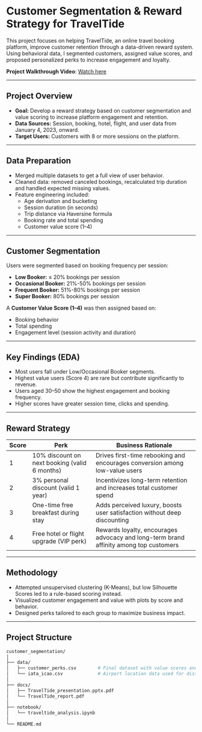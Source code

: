 # Customer Segmentation & Reward Strategy for TravelTide

This project focuses on helping TravelTide, an online travel booking platform, improve customer retention
through a data-driven reward system. Using behavioral data, I segmented customers, assigned value scores, 
and proposed personalized perks to increase engagement and loyalty.

**Project Walkthrough Video**: [Watch here]()

---

##  Project Overview

- **Goal:** Develop a reward strategy based on customer segmentation and value scoring to increase platform engagement and retention.
- **Data Sources:** Session, booking, hotel, flight, and user data from January 4, 2023, onward.
- **Target Users:** Customers with 8 or more sessions on the platform.

---

## Data Preparation

- Merged multiple datasets to get a full view of user behavior.
- Cleaned data: removed canceled bookings, recalculated trip duration and handled expected missing values.
- Feature engineering included:
  - Age derivation and bucketing
  - Session duration (in seconds)
  - Trip distance via Haversine formula
  - Booking rate and total spending
  - Customer value score (1–4)

---

## Customer Segmentation

Users were segmented based on booking frequency per session:
- **Low Booker:** ≤ 20% bookings per session
- **Occasional Booker:**  21%-50% bookings per session
- **Frequent Booker:**  51%-80% bookings per session
- **Super Booker:**   80% bookings per session

A **Customer Value Score (1–4)** was then assigned based on:
- Booking behavior
- Total spending
- Engagement level (session activity and duration)

---

## Key Findings (EDA)

- Most users fall under Low/Occasional Booker segments.
- Highest value users (Score 4) are rare but contribute significantly to revenue.
- Users aged 30–50 show the highest engagement and booking frequency.
- Higher scores have greater session time, clicks and spending.

---

##  Reward Strategy

| **Score** | **Perk**                                                | **Business Rationale**                                                                 |
|-----------|----------------------------------------------------------|------------------------------------------------------------------------------------------|
| 1         | 10% discount on next booking (valid 6 months)            | Drives first-time rebooking and encourages conversion among low-value users             |
| 2         | 3% personal discount (valid 1 year)                      | Incentivizes long-term retention and increases total customer spend                     |
| 3         | One-time free breakfast during stay                      | Adds perceived luxury, boosts user satisfaction without deep discounting                |
| 4         | Free hotel or flight upgrade (VIP perk)                  | Rewards loyalty, encourages advocacy and long-term brand affinity among top customers   |

---

##  Methodology

- Attempted unsupervised clustering (K-Means), but low Silhouette Scores led to a rule-based scoring instead.
- Visualized customer engagement and value with plots by score and behavior.
- Designed perks tailored to each group to maximize business impact.

---

##  Project Structure

```bash
customer_segmentation/
│
├── data/
│   ├── customer_perks.csv        # Final dataset with value scores and assigned perks
│   └── iata_icao.csv             # Airport location data used for distance calculation
│
├── docs/
│   ├── TravelTide_presentation.pptx.pdf       
│   └── TravelTide_report.pdf   
│ 
├── notebook/
│   └── traveltide_analysis.ipynb       
│
└── README.md                          
```



